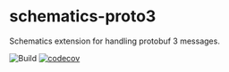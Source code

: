 # schematics-proto3
Schematics extension for handling protobuf 3 messages.

![Build](https://github.com/mlga/schematics-proto3/workflows/Build/badge.svg)
[![codecov](https://codecov.io/gh/mlga/schematics-proto3/branch/master/graph/badge.svg)](https://codecov.io/gh/mlga/schematics-proto3)
